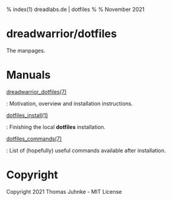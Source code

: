 % index(1) dreadlabs.de | dotfiles
%
% November 2021

# dreadwarrior/dotfiles

The manpages.

# Manuals

[dreadwarrior_dotfiles(7)](./htmlman7/dreadwarrior_dotfiles.7.html)

:   Motivation, overview and installation instructions.

[dotfiles_install(1)](./htmlman1/dotfiles_install.1.html)

:   Finishing the local **dotfiles** installation.

[dotfiles_commands(7)](./htmlman7/dotfiles_commands.7.html)

:   List of (hopefully) useful commands available after installation.

# Copyright

Copyright 2021 Thomas Juhnke - MIT License
